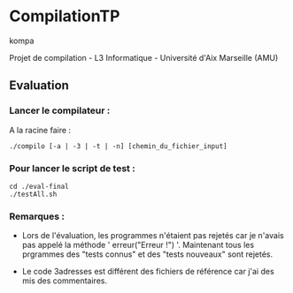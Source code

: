 # CompilationTP
kompa

Projet de compilation - L3 Informatique - Université d'Aix Marseille (AMU)

## Evaluation

### Lancer le compilateur :
A la racine faire :

    ./compilo [-a | -3 | -t | -n] [chemin_du_fichier_input]

### Pour lancer le script de test :

    cd ./eval-final
    ./testAll.sh


### Remarques :

* Lors de l'évaluation, les programmes n'étaient pas rejetés car je n'avais pas appelé la méthode ' erreur("Erreur !") '.
Maintenant tous les prgrammes des "tests connus" et des "tests nouveaux" sont rejetés.

* Le code 3adresses est différent des fichiers de référence car j'ai des mis des commentaires.    
